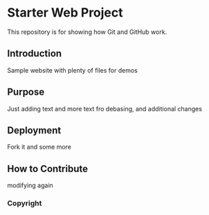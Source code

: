 # Starter Web Project

This repository is for showing how Git and GitHub work.

## Introduction

Sample website with plenty of files for demos

## Purpose
Just adding text
and more text fro debasing, and additional changes
## Deployment
Fork it
and some more
## How to Contribute
modifying again

### Copyright
